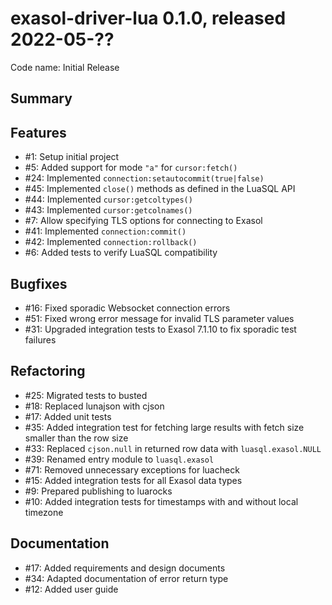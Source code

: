 # exasol-driver-lua 0.1.0, released 2022-05-??

Code name: Initial Release

## Summary

## Features

* #1: Setup initial project
* #5: Added support for mode `"a"` for `cursor:fetch()`
* #24: Implemented `connection:setautocommit(true|false)`
* #45: Implemented `close()` methods as defined in the LuaSQL API
* #44: Implemented `cursor:getcoltypes()`
* #43: Implemented `cursor:getcolnames()`
* #7: Allow specifying TLS options for connecting to Exasol
* #41: Implemented `connection:commit()`
* #42: Implemented `connection:rollback()`
* #6: Added tests to verify LuaSQL compatibility

## Bugfixes

* #16: Fixed sporadic Websocket connection errors
* #51: Fixed wrong error message for invalid TLS parameter values
* #31: Upgraded integration tests to Exasol 7.1.10 to fix sporadic test failures

## Refactoring

* #25: Migrated tests to busted
* #18: Replaced lunajson with cjson
* #17: Added unit tests
* #35: Added integration test for fetching large results with fetch size smaller than the row size
* #33: Replaced `cjson.null` in returned row data with `luasql.exasol.NULL`
* #39: Renamed entry module to `luasql.exasol`
* #71: Removed unnecessary exceptions for luacheck
* #15: Added integration tests for all Exasol data types
* #9: Prepared publishing to luarocks
* #10: Added integration tests for timestamps with and without local timezone

## Documentation

* #17: Added requirements and design documents
* #34: Adapted documentation of error return type
* #12: Added user guide
